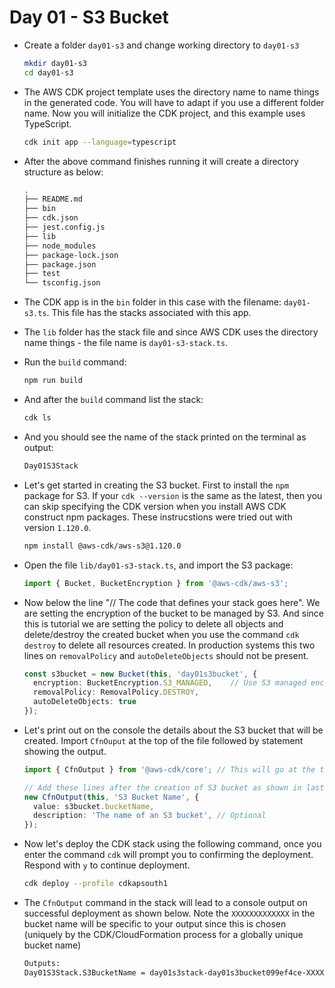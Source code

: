 # Day 01 - S3 Bucket

- Create a folder `day01-s3` and change working directory to `day01-s3`

    ```bash
    mkdir day01-s3
    cd day01-s3
    ```

- The AWS CDK project template uses the directory name to name things in the generated code. You will have to adapt if you use a different folder name. Now you will initialize the CDK project, and this example uses TypeScript.
  
    ```bash
    cdk init app --language=typescript
    ```

- After the above command finishes running it will create a directory structure as below:
  
    ```bash
    .
    ├── README.md
    ├── bin
    ├── cdk.json
    ├── jest.config.js
    ├── lib
    ├── node_modules
    ├── package-lock.json
    ├── package.json
    ├── test
    └── tsconfig.json
    ```

- The CDK app is in the `bin` folder in this case with the filename: `day01-s3.ts`. This file has the stacks associated with this app.

- The `lib` folder has the stack file and since AWS CDK uses the directory name things - the file name is `day01-s3-stack.ts`.

- Run the `build` command:

    ```bash
    npm run build
    ```

- And after the `build` command list the stack:

    ```bash
    cdk ls
    ```

- And you should see the name of the stack printed on the terminal as output:

    ```bash
    Day01S3Stack
    ```

- Let's get started in creating the S3 bucket. First to install the `npm` package for S3. If your `cdk --version` is the same as the latest, then you can skip specifying the CDK version when you install AWS CDK construct npm packages. These instrucstions were tried out with version `1.120.0`.

    ```bash
    npm install @aws-cdk/aws-s3@1.120.0
    ```

- Open the file `lib/day01-s3-stack.ts`, and import the S3 package:

    ```typescript
    import { Bucket, BucketEncryption } from '@aws-cdk/aws-s3';
    ```

- Now below the line "// The code that defines your stack goes here". We are setting the encryption of the bucket to be managed by S3. And since this is tutorial we are setting the policy to delete all objects and delete/destroy the created bucket when you use the command `cdk destroy` to delete all resources created. In production systems this two lines on `removalPolicy` and `autoDeleteObjects` should not be present.

    ```typescript
    const s3bucket = new Bucket(this, 'day01s3bucket', {
      encryption: BucketEncryption.S3_MANAGED,    // Use S3 managed encryption
      removalPolicy: RemovalPolicy.DESTROY,
      autoDeleteObjects: true
    });
    ```

- Let's print out on the console the details about the S3 bucket that will be created. Import `CfnOuput` at the top of the file followed by statement showing the output.  
  
    ```typescript
    import { CfnOutput } from '@aws-cdk/core'; // This will go at the top where all the imports are

    // Add these lines after the creation of S3 bucket as shown in last step
    new CfnOutput(this, 'S3 Bucket Name', {
      value: s3bucket.bucketName,
      description: 'The name of an S3 bucket', // Optional
    });
    ```

- Now let's deploy the CDK stack using the following command, once you enter the command `cdk` will prompt you to confirming the deployment. Respond with `y` to continue deployment.

    ```bash
    cdk deploy --profile cdkapsouth1
    ```

- The `CfnOutput` command in the stack will lead to a console output on successful deployment as shown below. Note the `XXXXXXXXXXXXX` in the bucket name will be specific to your output since this is chosen (uniquely by the CDK/CloudFormation process for a globally unique bucket name)

    ```bash
    Outputs:
    Day01S3Stack.S3BucketName = day01s3stack-day01s3bucket099ef4ce-XXXXXXXXXXXX
    ```
